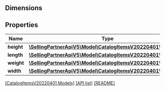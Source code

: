 ## Dimensions

## Properties

Name | Type | Description | Notes
------------ | ------------- | ------------- | -------------
**height** | [**\SellingPartnerApiV5\Model\CatalogItemsV20220401\Dimension**](Dimension.md) |  | [optional]
**length** | [**\SellingPartnerApiV5\Model\CatalogItemsV20220401\Dimension**](Dimension.md) |  | [optional]
**weight** | [**\SellingPartnerApiV5\Model\CatalogItemsV20220401\Dimension**](Dimension.md) |  | [optional]
**width** | [**\SellingPartnerApiV5\Model\CatalogItemsV20220401\Dimension**](Dimension.md) |  | [optional]

[[CatalogItemsV20220401 Models]](../) [[API list]](../../Api) [[README]](../../../README.md)
